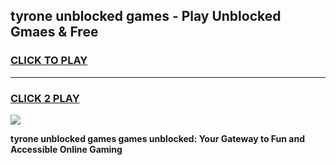 
## tyrone unblocked games - Play Unblocked Gmaes & Free
<h3>
<a href="https://premium.freeplayer.one?title=tyrone_unblocked_games&ref=19F">CLICK TO PLAY</a></h3>
<hr>

<h3>
<a href="https://premium.freeplayer.one?title=tyrone_unblocked_games&ref=19F">CLICK 2 PLAY</a>
  
</h3>

<a href="https://premium.freeplayer.one?title=tyrone_unblocked_games&ref=19F/"><img src="https://clearcache.store/games.png"></a>


**tyrone unblocked games games unblocked: Your Gateway to Fun and Accessible Online Gaming**
